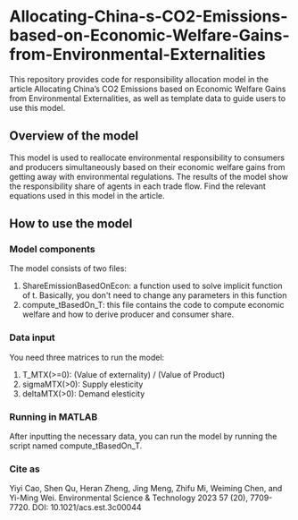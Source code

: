 # Allocating-China-s-CO2-Emissions-based-on-Economic-Welfare-Gains-from-Environmental-Externalities
This repository provides code for responsibility allocation model in the article Allocating China’s CO2 Emissions based on Economic Welfare Gains from Environmental Externalities, as well as template data to guide users to use this model. 

## Overview of the model
This model is used to reallocate environmental responsibility to consumers and producers simultaneously based on their economic welfare gains from getting away with environmental regulations. The results of the model show the responsibility share of agents in each trade flow. Find the relevant equations used in this model in the article. 

## How to use the model
### Model components
The model consists of two files:
1. ShareEmissionBasedOnEcon: a function used to solve implicit function of t. Basically, you don't need to change any parameters in this function
2. compute_tBasedOn_T: this file contains the code to compute economic welfare and how to derive producer and consumer share. 

### Data input
You need three matrices to run the model:
1. T_MTX(>=0): (Value of externality) / (Value of Product)
2. sigmaMTX(>0): Supply elesticity
3. deltaMTX(>0): Demand elesticity

### Running in MATLAB
After inputting the necessary data, you can run the model by running the script named compute_tBasedOn_T. 

### Cite as
Yiyi Cao, Shen Qu, Heran Zheng, Jing Meng, Zhifu Mi, Weiming Chen, and Yi-Ming Wei. Environmental Science & Technology 2023 57 (20), 7709-7720. DOI: 10.1021/acs.est.3c00044
